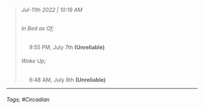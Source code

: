 >###### Jul-11th 2022 | 10:19 AM
>###### In Bed as Of;
> $\quad$ 9:55 PM, July 7th **(Unreliable)**
>###### Woke Up;
> $\quad$ 6:48 AM, July 8th **(Unreliable)**
> <br>

--- 

###### Tags; #Circadian